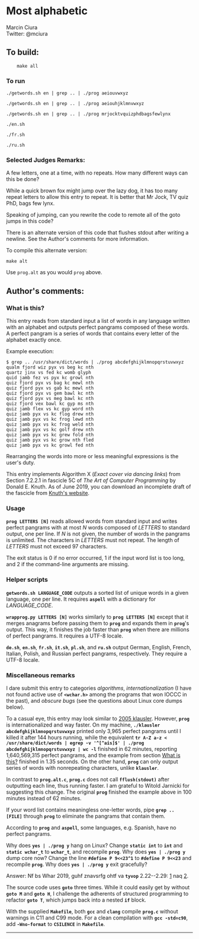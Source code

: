# Most alphabetic

Marcin Ciura  
Twitter: @mciura  

## To build:

        make all

### To run

    ./getwords.sh en | grep .. | ./prog aeiouvwxyz

    ./getwords.sh en | grep .. | ./prog aeiouhjklmnvwxyz

    ./getwords.sh en | grep .. | ./prog mrjocktvquizphdbagsfewlynx

    ./en.sh

    ./fr.sh

    ./ru.sh

### Selected Judges Remarks:

A few letters, one at a time, with no repeats.
How many different ways can this be done?

While a quick brown fox might jump over the lazy dog,
it has too many repeat letters to allow this entry to repeat.
It is better that Mr Jock, TV quiz PhD, bags few lynx.

Speaking of jumping, can you rewrite the code to
remote all of the goto jumps in this code?

There is an alternate version of this code that flushes stdout after writing a newline.
See the Author's comments for more information.

To compile this alternate version:

    make alt

Use `prog.alt` as you would `prog` above.

## Author's comments:
### What is this? <a name="wit"></a>

This entry reads from standard input a list of words in any language
written with an alphabet and outputs perfect pangrams composed of these
words. A perfect pangram is a series of words that contains every letter
of the alphabet exactly once.

Example execution:

    $ grep .. /usr/share/dict/words | ./prog abcdefghijklmnopqrstuvwxyz
    qualm fjord wiz pyx vs beg kc nth
    quartz jinx vs fed kc womb glyph
    quid jamb fez vs pyx kc growl nth
    quiz fjord pyx vs bag kc mewl nth
    quiz fjord pyx vs gab kc mewl nth
    quiz fjord pyx vs gem bawl kc nth
    quiz fjord pyx vs meg bawl kc nth
    quiz fjord vex bawl kc gyp ms nth
    quiz jamb flex vs kc gyp word nth
    quiz jamb pyx vs kc flog drew nth
    quiz jamb pyx vs kc frog lewd nth
    quiz jamb pyx vs kc frog weld nth
    quiz jamb pyx vs kc golf drew nth
    quiz jamb pyx vs kc grew fold nth
    quiz jamb pyx vs kc grow nth fled
    quiz jamb pyx vs kc growl fed nth

Rearranging the words into more or less meaningful expressions is the
user's duty.

This entry implements Algorithm X (_Exact cover via dancing links_)
from Section 7.2.2.1 in fascicle 5C of _The Art of Computer
Programming_ by Donald E. Knuth. As of June 2019, you can download an
incomplete draft of the fascicle from [Knuth's
website](https://www-cs-faculty.stanford.edu/~knuth/fasc5c.ps.gz).

### Usage

**`prog LETTERS [N]`**
reads allowed words from standard input and writes perfect pangrams
with at most _N_ words composed of _LETTERS_ to standard output, one
per line. If _N_ is not given, the number of words in the pangrams is
unlimited. The characters in _LETTERS_ must not repeat. The length of
_LETTERS_ must not exceed 97 characters.

The exit status is 0 if no error occurred, 1 if the input word list
is too long, and 2 if the command-line arguments are missing.

### Helper scripts

**`getwords.sh LANGUAGE_CODE`**
outputs a sorted list of unique words in a given language, one per
line. It requires **`aspell`** with a dictionary for _LANGUAGE_CODE_.

**`wrapprog.py LETTERS [N]`**
works similarly to **`prog LETTERS [N]`** except that it merges
anagrams before passing them to **`prog`** and expands them in
**`prog`**'s output. This way, it finishes the job faster than
**`prog`** when there are millions of perfect pangrams. It requires a
UTF-8 locale.

**`de.sh`**, **`en.sh`**, **`fr.sh`**, **`it.sh`**, **`pl.sh`**,
and **`ru.sh`** output German, English, French, Italian, Polish,
and Russian perfect pangrams, respectively. They require a UTF-8
locale.

### Miscellaneous remarks

I dare submit this entry to categories _algorithms_,
_internationalization_ (I have not found active use of **`<wchar.h>`**
among the programs that won IOCCC in the past), and _obscure bugs_ (see
the questions about Linux core dumps below).

To a casual eye, this entry may look similar to
[2005 klausler](https://www.ioccc.org/years.html#2005_klausler).
However, **`prog`** is internationalized and way faster. On my machine,
**`./klausler abcdefghijklmnopqrstuvwxyz`** printed only 3,965 perfect
pangrams until I killed it after 144 hours running, while the
equivalent
**`tr A-Z a-z < /usr/share/dict/words | egrep -v '^[^ais]$' | ./prog abcdefghijklmnopqrstuvwxyz | wc -l`**
finished in 62 minutes, reporting 1,640,569,315 perfect pangrams, and
the example from section [What is this?](#wit) finished in 1.35
seconds. On the other hand, **`prog`** can only output series of words
with nonrepeating characters, unlike **`klausler`**.

In contrast to **`prog.alt.c`**, **`prog.c`** does not call
**`fflush(stdout)`** after outputting each line, thus running faster.
I am grateful to Witold Jarnicki for suggesting this change.
The original **`prog`** finished the example above in 100 minutes
instead of 62 minutes.

If your word list contains meaningless one-letter words, pipe
**`grep .. [FILE]`** through **`prog`** to eliminate the pangrams that
contain them.

According to **`prog`** and **`aspell`**, some languages, e.g. Spanish,
have no perfect pangrams.

Why does **`yes | ./prog y`** hang on Linux? Change **`static int`** to
**`int`** and **`static wchar_t`** to **`wchar_t`**, and recompile
**`prog`**. Why does **`yes | ./prog y`** dump core now? Change the line
**`#define P 9<<23^1`** to **`#define P 9<<23`** and recompile
**`prog`**. Why does **`yes | ./prog y`** exit gracefully?

Answer: Nf bs Whar 2019, guhf znavsrfg ohtf va **`tyvop`** 2.22--2.29:
[1](https://sourceware.org/bugzilla/show_bug.cgi?id=20568) naq
[2](https://sourceware.org/bugzilla/show_bug.cgi?id=20632).

The source code uses **`goto`** three times. While it could easily get
by without **`goto M`** and **`goto H`**, I challenge the adherents of
structured programming to refactor **`goto T`**, which jumps back into a
nested **`if`** block.

With the supplied **`Makefile`**, both **`gcc`** and **`clang`** compile
**`prog.c`** without warnings in C11 and C99 mode. For a clean
compilation with **`gcc -std=c90`**, add **`-Wno-format`** to
**`CSILENCE`** in **`Makefile`**.

--------------------------------------------------------------------------------
<!--
(c) Copyright 1984-2019, [Leo Broukhis, Simon Cooper, Landon Curt Noll][judges] - All rights reserved
This work is licensed under a [Creative Commons Attribution-ShareAlike 3.0 Unported License][cc].

[judges]: http://www.ioccc.org/judges.html
[cc]: http://creativecommons.org/licenses/by-sa/3.0/
-->
